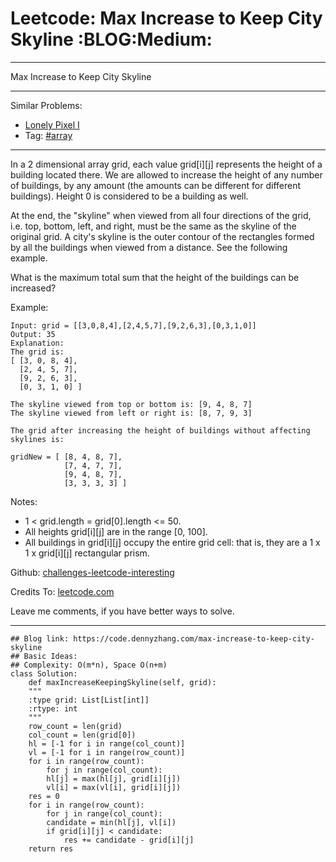 
# Leetcode: Max Increase to Keep City Skyline     :BLOG:Medium:

---

Max Increase to Keep City Skyline  

---

Similar Problems:  

-   [Lonely Pixel I](https://code.dennyzhang.com/lonely-pixel-i)
-   Tag: [#array](https://code.dennyzhang.com/tag/array)

---

In a 2 dimensional array grid, each value grid[i][j] represents the height of a building located there. We are allowed to increase the height of any number of buildings, by any amount (the amounts can be different for different buildings). Height 0 is considered to be a building as well.  

At the end, the "skyline" when viewed from all four directions of the grid, i.e. top, bottom, left, and right, must be the same as the skyline of the original grid. A city's skyline is the outer contour of the rectangles formed by all the buildings when viewed from a distance. See the following example.  

What is the maximum total sum that the height of the buildings can be increased?  

Example:  

    Input: grid = [[3,0,8,4],[2,4,5,7],[9,2,6,3],[0,3,1,0]]
    Output: 35
    Explanation: 
    The grid is:
    [ [3, 0, 8, 4], 
      [2, 4, 5, 7],
      [9, 2, 6, 3],
      [0, 3, 1, 0] ]
    
    The skyline viewed from top or bottom is: [9, 4, 8, 7]
    The skyline viewed from left or right is: [8, 7, 9, 3]
    
    The grid after increasing the height of buildings without affecting skylines is:
    
    gridNew = [ [8, 4, 8, 7],
                [7, 4, 7, 7],
                [9, 4, 8, 7],
                [3, 3, 3, 3] ]

Notes:  

-   1 < grid.length = grid[0].length <= 50.
-   All heights grid[i][j] are in the range [0, 100].
-   All buildings in grid[i][j] occupy the entire grid cell: that is, they are a 1 x 1 x grid[i][j] rectangular prism.

Github: [challenges-leetcode-interesting](https://github.com/DennyZhang/challenges-leetcode-interesting/tree/master/problems/max-increase-to-keep-city-skyline)  

Credits To: [leetcode.com](https://leetcode.com/problems/max-increase-to-keep-city-skyline/description/)  

Leave me comments, if you have better ways to solve.  

---

    ## Blog link: https://code.dennyzhang.com/max-increase-to-keep-city-skyline
    ## Basic Ideas:
    ## Complexity: O(m*n), Space O(n+m)
    class Solution:
        def maxIncreaseKeepingSkyline(self, grid):
    	"""
    	:type grid: List[List[int]]
    	:rtype: int
    	"""
    	row_count = len(grid)
    	col_count = len(grid[0])
    	hl = [-1 for i in range(col_count)]
    	vl = [-1 for i in range(row_count)]
    	for i in range(row_count):
    	    for j in range(col_count):
    		hl[j] = max(hl[j], grid[i][j])
    		vl[i] = max(vl[i], grid[i][j])
    	res = 0
    	for i in range(row_count):
    	    for j in range(col_count):
    		candidate = min(hl[j], vl[i])
    		if grid[i][j] < candidate:
    		    res += candidate - grid[i][j]
    	return res

